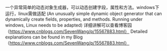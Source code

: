 一个异常简单的动态对象生成器，可以动态创建字段，属性和方法。windows下运行，linux需做适配
(An unusually simple dynamic object generator that can dynamically create fields, properties, and methods. Running under windows, Linux needs to be adapted) 
详细讲解可以查看博客园（https://www.cnblogs.com/SevenWang/p/15567883.html）
Detailed explanations can be found in my Blog（https://www.cnblogs.com/SevenWang/p/15567883.html）
